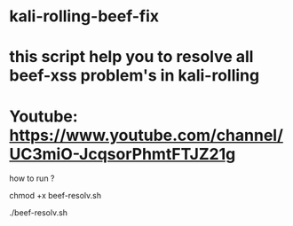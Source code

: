 # kali-rolling-beef-fix

# this script help you to resolve all beef-xss problem's in kali-rolling

# Youtube: https://www.youtube.com/channel/UC3miO-JcqsorPhmtFTJZ21g

how to run ?

chmod +x beef-resolv.sh 

./beef-resolv.sh


